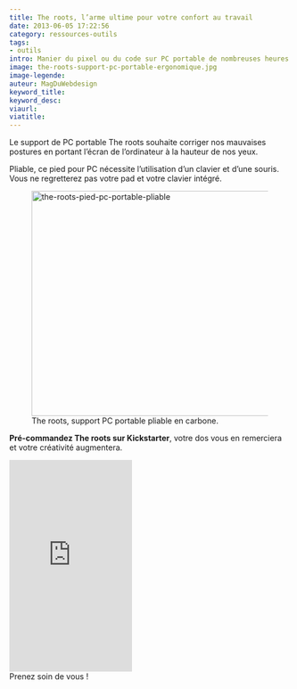 ```yaml
---
title: The roots, l’arme ultime pour votre confort au travail
date: 2013-06-05 17:22:56
category: ressources-outils
tags:
- outils
intro: Manier du pixel ou du code sur PC portable de nombreuses heures peut s'avérer une torture pour notre dos et notre nuque.
image: the-roots-support-pc-portable-ergonomique.jpg
image-legende:
auteur: MagDuWebdesign
keyword_title:
keyword_desc:
viaurl:
viatitle:
---
```


<p>Le support de PC portable The roots souhaite corriger nos mauvaises postures en portant l’écran de l’ordinateur à la hauteur de nos yeux.</p>
<p>Pliable, ce pied pour PC nécessite l’utilisation d’un clavier et d’une souris. Vous ne regretterez pas votre pad et votre clavier intégré.</p>
<figure>
  <img class="left" src="https://s3-eu-west-1.amazonaws.com/mdw-images/large/the-roots-pied-pc-portable-pliable.jpg" alt="the-roots-pied-pc-portable-pliable" width="555" height="404">
  <figcaption>The roots, support PC portable pliable en carbone.</figcaption>
</figure>
<p style="text-align: left;"><strong>Pré-commandez The roots sur Kickstarter</strong>, votre dos vous en remerciera et votre créativité augmentera.</p>
<p><iframe src="http://www.kickstarter.com/projects/86285180/the-roost-saving-your-neck-and-back-from-your-lapt/widget/card.html" frameborder="0" width="220" height="380"></iframe><br>
Prenez soin de vous !</p>
